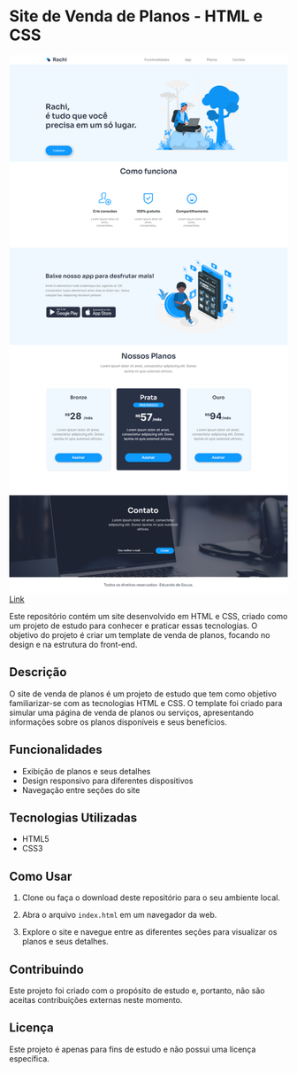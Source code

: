 # Site de Venda de Planos - HTML e CSS
![Imagem do Acarne Parte 2](img/img_projeto.png)
<a href="https://rachi.netlify.app">Link</a>

Este repositório contém um site desenvolvido em HTML e CSS, criado como um projeto de estudo para conhecer e praticar essas tecnologias. O objetivo do projeto é criar um template de venda de planos, focando no design e na estrutura do front-end.

## Descrição

O site de venda de planos é um projeto de estudo que tem como objetivo familiarizar-se com as tecnologias HTML e CSS. O template foi criado para simular uma página de venda de planos ou serviços, apresentando informações sobre os planos disponíveis e seus benefícios.

## Funcionalidades

- Exibição de planos e seus detalhes
- Design responsivo para diferentes dispositivos
- Navegação entre seções do site

## Tecnologias Utilizadas

- HTML5
- CSS3

## Como Usar

1. Clone ou faça o download deste repositório para o seu ambiente local.

2. Abra o arquivo `index.html` em um navegador da web.

3. Explore o site e navegue entre as diferentes seções para visualizar os planos e seus detalhes.

## Contribuindo

Este projeto foi criado com o propósito de estudo e, portanto, não são aceitas contribuições externas neste momento.

## Licença

Este projeto é apenas para fins de estudo e não possui uma licença específica.

